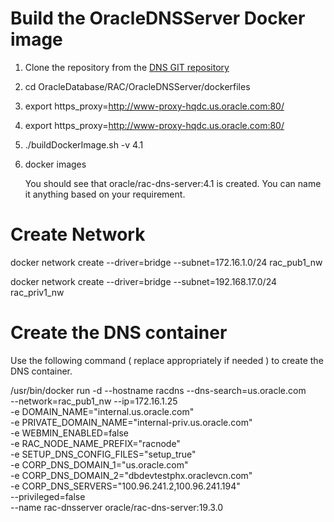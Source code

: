 # Build the OracleDNSServer Docker image

1. Clone the repository from the [DNS GIT repository](https://github.com/tthathac/docker-images/tree/patch-1)
2. cd OracleDatabase/RAC/OracleDNSServer/dockerfiles
3. export https_proxy=http://www-proxy-hqdc.us.oracle.com:80/
4. export https_proxy=http://www-proxy-hqdc.us.oracle.com:80/
5. ./buildDockerImage.sh -v 4.1
6. docker images

   You should see that oracle/rac-dns-server:4.1 is created. You can name it anything based on your requirement.

# Create Network

docker network create --driver=bridge --subnet=172.16.1.0/24 rac_pub1_nw

docker network create --driver=bridge --subnet=192.168.17.0/24 rac_priv1_nw

# Create the DNS container
Use the following command ( replace appropriately if needed ) to create the DNS container.

/usr/bin/docker run -d --hostname racdns --dns-search=us.oracle.com \
--network=rac_pub1_nw --ip=172.16.1.25 \
-e DOMAIN_NAME="internal.us.oracle.com" \
-e PRIVATE_DOMAIN_NAME="internal-priv.us.oracle.com" \
-e WEBMIN_ENABLED=false \
-e RAC_NODE_NAME_PREFIX="racnode" \
-e SETUP_DNS_CONFIG_FILES="setup_true" \
-e CORP_DNS_DOMAIN_1="us.oracle.com" \
-e CORP_DNS_DOMAIN_2="dbdevtestphx.oraclevcn.com" \
-e CORP_DNS_SERVERS="100.96.241.2,100.96.241.194" \
--privileged=false \
--name rac-dnsserver oracle/rac-dns-server:19.3.0

